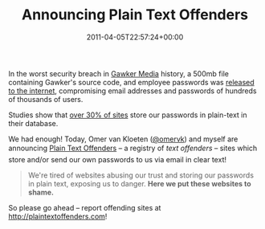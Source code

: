 ﻿---
title: Announcing Plain Text Offenders
date: 2011-04-05T22:57:24+00:00
---
<img style="background-image: none; margin: 0px 0px 0px 5px; padding-left: 0px; padding-right: 0px; display: inline; float: right; padding-top: 0px; border: 0px;" src="http://i0.wp.com/hmemcpy.com/wp-content/uploads/2011/04/3604097386_8e7b6a5688_m.jpg?resize=244%2C184" border="0" alt="" align="right" data-recalc-dims="1" />

In the worst security breach in [Gawker Media](http://gawker.com/) history, a 500mb file containing Gawker's source code, and employee passwords was [released to the internet](http://www.wired.com/threatlevel/2010/12/gawker-hacked/), compromising email addresses and passwords of hundreds of thousands of users.

<!-- more -->

Studies show that [over 30% of sites](http://www.readwriteweb.com/archives/rockyou_hacker_30_of_sites_store_plain_text_passwords.php) store our passwords in plain-text in their database.

We had enough! Today, Omer van Kloeten (<a href="http://twitter.com/omervk" target="_blank">@omervk</a>) and myself are announcing [Plain Text Offenders](http://plaintextoffenders.com) &ndash; a registry of *text offenders* &ndash; sites which store and/or send our own passwords to us via email in clear text!

> We're tired of websites abusing our trust and storing our passwords in plain text, exposing us to danger. **Here we put these websites to shame.**

So please go ahead &ndash; report offending sites at <http://plaintextoffenders.com>!

